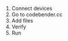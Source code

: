 <ol>
<li>Connect devices</li>
<li>Go to codebender.cc</li>
<li>Add files</li>
<li>Verify</li>
<li>Run</li>
</ol>
